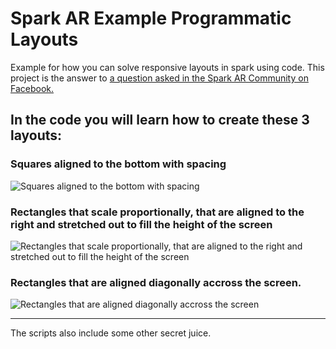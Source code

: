 # Spark AR Example Programmatic Layouts

Example for how you can solve responsive layouts in spark using code. This project is the answer to [a question asked in the Spark AR Community on Facebook.](https://www.facebook.com/groups/SparkARcommunity/permalink/715517482193630/)

## In the code you will learn how to create these 3 layouts: 
### Squares aligned to the bottom with spacing
![Squares aligned to the bottom with spacing](https://user-images.githubusercontent.com/2833312/65633599-c86e9400-dfdc-11e9-803f-66b3eaf4793b.png)
### Rectangles that scale proportionally, that are aligned to the right and stretched out to fill the height of the screen
![Rectangles that scale proportionally, that are aligned to the right and stretched out to fill the height of the screen](https://user-images.githubusercontent.com/2833312/65633604-c86e9400-dfdc-11e9-9f18-86e3886eef75.png)
### Rectangles that are aligned diagonally accross the screen.
![Rectangles that are aligned diagonally accross the screen](https://user-images.githubusercontent.com/2833312/65633602-c86e9400-dfdc-11e9-92f7-9e67326d7d45.png)

---

The scripts also include some other secret juice.
